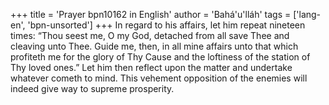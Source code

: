 +++
title = 'Prayer bpn10162 in English'
author = 'Bahá'u'lláh'
tags = ['lang-en', 'bpn-unsorted']
+++
In regard to his affairs, let him repeat nineteen times:  “Thou seest me, O my God, detached from all save Thee and cleaving unto Thee.  Guide me, then, in all mine affairs unto that which profiteth me for the glory of Thy Cause and the loftiness of the station of Thy loved ones.”  Let him then reflect upon the matter and undertake whatever cometh to mind.  This vehement opposition of the enemies will indeed give way to supreme prosperity.

